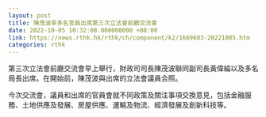 ```yaml
---
layout: post
title: 陳茂波率多名官員出席第三次立法會前廳交流會
date: 2022-10-05 10:32:08.000000000 +08:00
link: https://news.rthk.hk/rthk/ch/component/k2/1669683-20221005.htm
categories: rthk
---
```


第三次立法會前廳交流會早上舉行，財政司司長陳茂波聯同副司長黃偉綸以及多名局長出席。在開始前，陳茂波與出席的立法會議員合照。

今次交流會，議員和出席的官員會就不同政策及關注事項交換意見，包括金融服務、土地供應及發展、房屋供應、運輸及物流、經濟發展及創新科技等。
